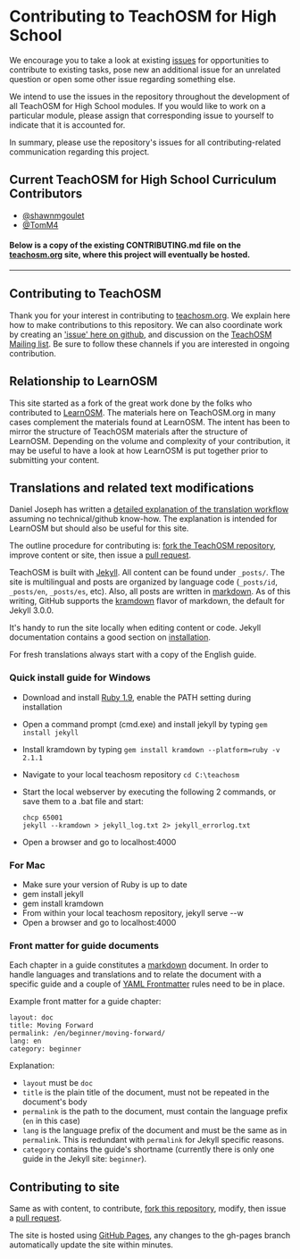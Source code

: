 # Contributing to TeachOSM for High School

We encourage you to take a look at existing [issues](https://github.com/shawnmgoulet/teachosm-for-high-school/issues) for opportunities to contribute to existing tasks, pose new an additional issue for an unrelated question or open some other issue regarding something else.

We intend to use the issues in the repository throughout the development of all TeachOSM for High School modules.  If you would like to work on a particular module, please assign that corresponding issue to yourself to indicate that it is accounted for.

In summary, please use the repository's issues for all contributing-related communication regarding this project.

## Current TeachOSM for High School Curriculum Contributors

- [@shawnmgoulet](https://github.com/shawnmgoulet)
- [@TomM4](https://github.com/TomM4)

#### Below is a copy of the existing **CONTRIBUTING.md** file on the [teachosm.org](http://teachosm.org) site, where this project will eventually be hosted.

___

## Contributing to TeachOSM

Thank you for your interest in contributing to [teachosm.org](http://teachosm.org). We explain here how to make
contributions to this repository. We can also coordinate work by creating an ['issue' here on github](https://github.com/osmlab/teachosm/issues?state=open), and discussion on the [TeachOSM Mailing list](https://lists.openstreetmap.org/listinfo/teachosm). Be sure to follow these channels if you are interested in ongoing contribution.

## Relationship to LearnOSM

This site started as a fork of the great work done by the folks who contributed to [LearnOSM](http://learnosm.org).  The materials here on TeachOSM.org in many cases complement the materials found at LearnOSM. The intent has been to mirror the structure of TeachOSM materials after the structure of LearnOSM. Depending on the volume and complexity of your contribution, it may be useful to have a look at how LearnOSM is put together prior to submitting your content.

## Translations and related text modifications


Daniel Joseph has written a [detailed explanation of the translation workflow](https://github.com/AmericanRedCross/Guides/blob/master/TranslationWorkflow_LearnOSM/translatorWorkflow.md) assuming no technical/github know-how.  The explanation is intended for LearnOSM but should also be useful for this site.

The outline procedure for contributing is: [fork the TeachOSM repository](https://help.github.com/articles/fork-a-repo), improve content or site, then issue a [pull request](https://help.github.com/articles/using-pull-requests).

TeachOSM is built with [Jekyll](http://jekyllrb.com/). All content can be found under `_posts/`. The site is multilingual and posts are organized by language code (`_posts/id`, `_posts/en`, `_posts/es`, etc). Also, all posts are written in [markdown](https://en.wikipedia.org/wiki/Markdown). As of this writing, GitHub supports  the [kramdown](http://kramdown.gettalong.org/) flavor of markdown, the default for Jekyll 3.0.0.

It's handy to run the site locally when editing content or code. Jekyll documentation contains a good section on [installation](http://jekyllrb.com/docs/installation/).

For fresh translations always start with a copy of the English guide.

### Quick install guide for Windows

- Download and install [Ruby 1.9](http://rubyinstaller.org/downloads/), enable the PATH setting during installation
- Open a command prompt (cmd.exe) and install jekyll by typing `gem install jekyll`
- Install kramdown by typing `gem install kramdown --platform=ruby -v 2.1.1`
- Navigate to your local teachosm repository `cd C:\teachosm`
- Start the local webserver by executing the following 2 commands, or save them to a .bat file and start:

	```
    chcp 65001
    jekyll --kramdown > jekyll_log.txt 2> jekyll_errorlog.txt
    ```

- Open a browser and go to localhost:4000

### For Mac

- Make sure your version of Ruby is up to date
- gem install jekyll
- gem install kramdown
- From within your local teachosm repository, jekyll serve --w
- Open a browser and go to localhost:4000

### Front matter for guide documents

Each chapter in a guide constitutes a [markdown](https://en.wikipedia.org/wiki/Markdown) document. In order to handle languages and translations and to relate the document with a specific guide and a couple of [YAML Frontmatter](https://github.com/mojombo/jekyll/wiki/YAML-Front-Matter) rules need to be in place.

Example front matter for a guide chapter:

    layout: doc
    title: Moving Forward
    permalink: /en/beginner/moving-forward/
    lang: en
    category: beginner

Explanation:

- `layout` must be `doc`
- `title` is the plain title of the document, must not be repeated in the document's body
- `permalink` is the path to the document, must contain the language prefix (`en` in this case)
- `lang` is the language prefix of the document and must be the same as in `permalink`. This is redundant with `permalink` for Jekyll specific reasons.
- `category` contains the guide's shortname (currently there is only one guide in the Jekyll site: `beginner`).

## Contributing to site

Same as with content, to contribute, [fork this repository](https://help.github.com/articles/fork-a-repo), modify, then issue a [pull request](https://help.github.com/articles/using-pull-requests).

The site is hosted using [GitHub Pages](http://pages.github.com/), any changes to the gh-pages branch automatically update the site within minutes.
